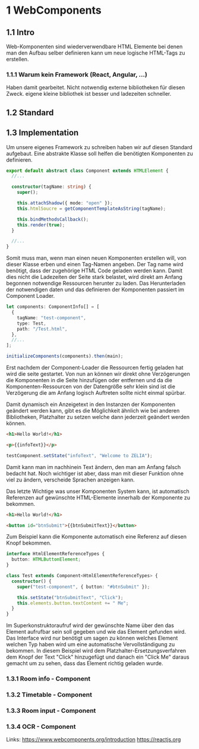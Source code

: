 # 1 WebComponents

## 1.1 Intro

Web-Komponenten sind wiederverwendbare HTML Elemente bei denen man den Aufbau selber definieren kann um neue logische HTML-Tags zu erstellen.

### 1.1.1 Warum kein Framework (React, Angular, ...)

Haben damit gearbeitet.
Nicht notwendig externe bibliotheken für diesen Zweck.
eigene kleine bibliothek ist besser und ladezeiten schneller.

## 1.2 Standard

## 1.3 Implementation

Um unsere eigenes Framework zu schreiben haben wir auf diesen Standard aufgebaut. Eine abstrakte Klasse soll helfen die benötigten Komponenten zu definieren.

```ts
export default abstract class Component extends HTMLElement {
  //...

  constructor(tagName: string) {
    super();

    this.attachShadow({ mode: "open" });
    this.htmlSoucre = getComponentTemplateAsString(tagName);

    this.bindMethodsCallback();
    this.render(true);
  }

  //...
}
```

Somit muss man, wenn man einen neuen Komponenten erstellen will, von dieser Klasse erben und einen Tag-Namen angeben. Der Tag name wird benötigt, dass der zugehörige HTML Code geladen werden kann. Damit dies nicht die Ladezeiten der Seite stark belastet, wird direkt am Anfang begonnen notwendige Ressourcen herunter zu laden. Das Herunterladen der notwendigen daten und das definieren der Komponenten passiert im Component Loader.

```ts
let components: ComponentInfo[] = [
  {
    tagName: "test-component",
    type: Test,
    path: "/Test.html",
  },
  //...
];

initializeComponents(components).then(main);
```

Erst nachdem der Component-Loader die Ressourcen fertig geladen hat wird die seite gestartet. Von nun an können wir direkt ohne Verzögerungen die Komponenten in die Seite hinzufügen oder entfernen und da die Komponenten-Ressourcen von der Datengröße sehr klein sind ist die Verzögerung die am Anfang logisch Auftreten sollte nicht einmal spürbar.

Damit dynamisch ein Anzeigetext in den Instanzen der Komponenten geändert werden kann, gibt es die Möglichkeit ähnlich wie bei anderen Bibliotheken, Platzhalter zu setzen welche dann jederzeit geändert werden können.

```html
<h1>Hello World!</h1>

<p>{{infoText}}</p>
```

```ts
testComponent.setState("infoText", "Welcome to ZELIA");
```

Damit kann man im nachhinein Text ändern, den man am Anfang falsch bedacht hat. Noch wichtiger ist aber, dass man mit dieser Funktion ohne viel zu ändern, verscheide Sprachen anzeigen kann.

Das letzte Wichtige was unser Komponenten System kann, ist automatisch Referenzen auf gewünschte HTML-Elemente innerhalb der Komponente zu bekommen.

```html
<h1>Hello World!</h1>

<button id="btnSubmit">{{btnSubmitText}}</button>
```

Zum Beispiel kann die Komponente automatisch eine Referenz auf diesen Knopf bekommen.

```ts
interface HtmlElementReferenceTypes {
  button: HTMLButtonElement;
}

class Test extends Component<HtmlElementReferenceTypes> {
  constructor() {
    super("test-component", { button: "#btnSubmit" });

    this.setState("btnSubmitText", "Click");
    this.elements.button.textContent += " Me";
  }
}
```

Im Superkonstruktoraufruf wird der gewünschte Name über den das Element aufrufbar sein soll gegeben und wie das Element gefunden wird. Das Interface wird nur benötigt um sagen zu können welches Element welchen Typ haben wird um eine automatische Vervollständigung zu bekommen. In diesem Beispiel wird dem Platzhalter-Ersetzungsverfahren dem Knopf der Text "Click" hinzugefügt und danach ein "Click Me" daraus gemacht um zu sehen, dass das Element richtig geladen wurde.

### 1.3.1 Room info - Component

### 1.3.2 Timetable - Component

### 1.3.3 Room input - Component

### 1.3.4 OCR - Component

Links:
https://www.webcomponents.org/introduction
https://reactjs.org

